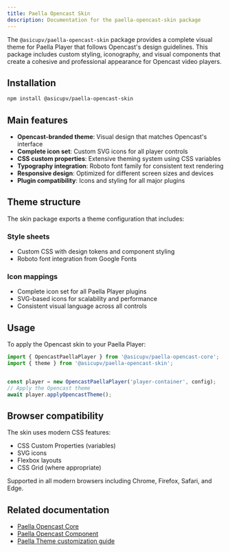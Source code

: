 ```yaml
---
title: Paella Opencast Skin
description: Documentation for the paella-opencast-skin package
---
```


The `@asicupv/paella-opencast-skin` package provides a complete visual theme for Paella Player that follows Opencast's design guidelines. This package includes custom styling, iconography, and visual components that create a cohesive and professional appearance for Opencast video players.

## Installation

```bash
npm install @asicupv/paella-opencast-skin
```

## Main features

- **Opencast-branded theme**: Visual design that matches Opencast's interface
- **Complete icon set**: Custom SVG icons for all player controls
- **CSS custom properties**: Extensive theming system using CSS variables
- **Typography integration**: Roboto font family for consistent text rendering
- **Responsive design**: Optimized for different screen sizes and devices
- **Plugin compatibility**: Icons and styling for all major plugins

## Theme structure

The skin package exports a theme configuration that includes:

### Style sheets
- Custom CSS with design tokens and component styling
- Roboto font integration from Google Fonts

### Icon mappings
- Complete icon set for all Paella Player plugins
- SVG-based icons for scalability and performance
- Consistent visual language across all controls

## Usage

To apply the Opencast skin to your Paella Player:

```typescript
import { OpencastPaellaPlayer } from '@asicupv/paella-opencast-core';
import { theme } from '@asicupv/paella-opencast-skin';


const player = new OpencastPaellaPlayer('player-container', config);
// Apply the Opencast theme
await player.applyOpencastTheme();

```


## Browser compatibility

The skin uses modern CSS features:

- CSS Custom Properties (variables)
- SVG icons
- Flexbox layouts
- CSS Grid (where appropriate)

Supported in all modern browsers including Chrome, Firefox, Safari, and Edge.


## Related documentation

- [Paella Opencast Core](/paella-opencast/reference/paella-opencast-core/)
- [Paella Opencast Component](/paella-opencast/reference/paella-opencast-component/)
- [Paella Theme customization guide](https://paellaplayer.webs.upv.es/reference/styling_css_variables/)
